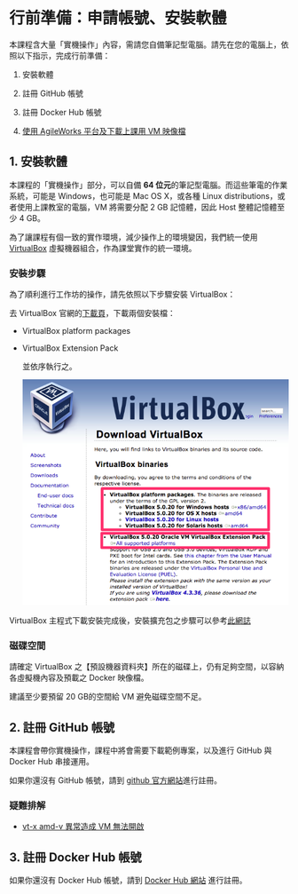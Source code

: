 # 行前準備：申請帳號、安裝軟體

本課程含大量「實機操作」內容，需請您自備筆記型電腦。請先在您的電腦上，依照以下指示，完成行前準備：

1. 安裝軟體

2. 註冊 GitHub 帳號

3. 註冊 Docker Hub 帳號

4. [使用 AgileWorks 平台及下載上課用 VM 映像檔](AgileWorks.md)

## 1\. 安裝軟體

本課程的「實機操作」部分，可以自備 **64 位元**的筆記型電腦。而這些筆電的作業系統，可能是 Windows，也可能是 Mac OS X，或各種 Linux distributions，或者使用上課教室的電腦，VM 將需要分配 2 GB 記憶體，因此 Host 整體記憶體至少 4 GB。

為了讓課程有個一致的實作環境，減少操作上的環境變因，我們統一使用 [VirtualBox](https://www.virtualbox.org/) 虛擬機器組合，作為課堂實作的統一環境。

### 安裝步驟

為了順利進行工作坊的操作，請先依照以下步驟安裝 VirtualBox：

去 VirtualBox 官網的[下載頁](https://www.virtualbox.org/wiki/Downloads)，下載兩個安裝檔：

- VirtualBox platform packages
- VirtualBox Extension Pack

  並依序執行之。

  ![下載必要的 VirtualBox 安裝檔案](img/download-virtualbox.png)

VirtualBox 主程式下載安裝完成後，安裝擴充包之步驟可以參考[此網誌](http://www.arthurtoday.com/2011/01/oracle-vm-virtualbox-40-extension-pack_14.html)

### 磁碟空間

請確定 VirtualBox 之【預設機器資料夾】所在的磁碟上，仍有足夠空間，以容納各虛擬機內容及預載之 Docker 映像檔。

建議至少要預留 20 GB的空間給 VM 避免磁碟空間不足。

## 2\. 註冊 GitHub 帳號

本課程會帶你實機操作，課程中將會需要下載範例專案，以及進行 GitHub 與 Docker Hub 串接運用。

如果你還沒有 GitHub 帳號，請到 [github 官方網站](https://github.com/)進行註冊。

### 疑難排解

- [vt-x amd-v 異常造成 VM 無法開啟](docker/troubleshooting/vt_x_amd_v_error/README.md)

## 3\. 註冊 Docker Hub 帳號

如果你還沒有 Docker Hub 帳號，請到 [Docker Hub 網站](https://hub.docker.com/account/signup/) 進行註冊。
